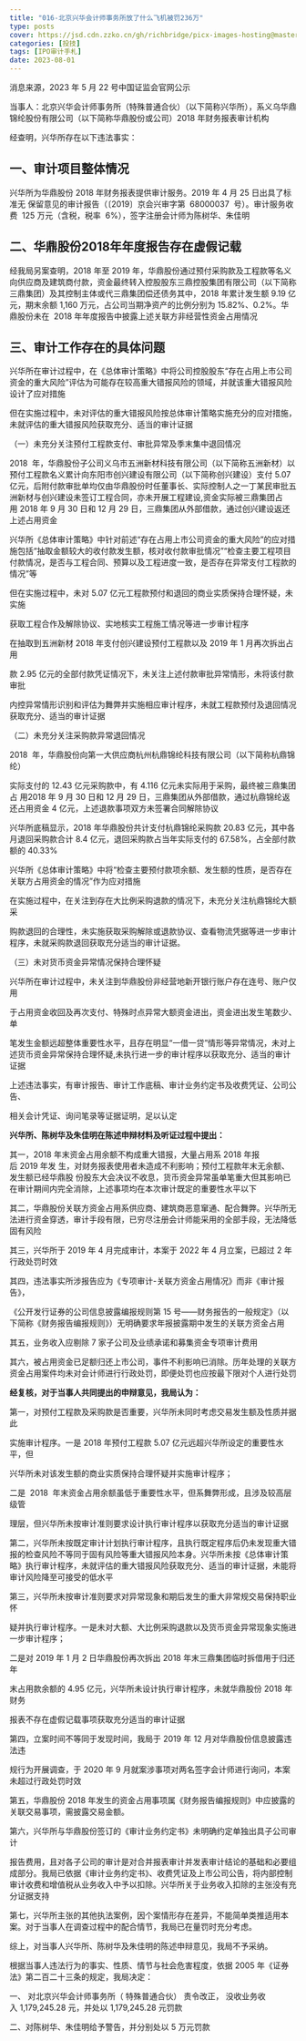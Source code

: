 ```yaml
---
title: "016-北京兴华会计师事务所放了什么飞机被罚236万"
type: posts
cover: https://jsd.cdn.zzko.cn/gh/richbridge/picx-images-hosting@master/thumbnail/audit.avif
categories: [投技]
tags: [IPO审计手札]
date: 2023-08-01
---
```

消息来源，2023 年 5 月 22 号中国证监会官网公示

当事人：北京兴华会计师事务所（特殊普通合伙）（以下简称兴华所），系义乌华鼎锦纶股份有限公司（以下简称华鼎股份或公司）2018 年财务报表审计机构

经查明，兴华所存在以下违法事实：

## 一、审计项目整体情况

兴华所为华鼎股份 2018 年财务报表提供审计服务。2019 年 4 月 25 日出具了标准无
保留意见的审计报告（〔2019〕京会兴审字第  68000037  号）。审计服务收费  125
万元（含税，税率  6%），签字注册会计师为陈树华、朱佳明

## 二、华鼎股份2018年年度报告存在虚假记载

经我局另案查明，2018 年至 2019 年，华鼎股份通过预付采购款及工程款等名义向供应商及建筑商付款，资金最终转入控股股东三鼎控股集团有限公司（以下简称三鼎集团）及其控制主体或代三鼎集团偿还债务其中，2018 年累计发生额 9.19 亿元，期末余额 1,160 万元，占公司当期净资产的比例分别为 15.82%、0.2%。华鼎股份未在  2018 年年度报告中披露上述关联方非经营性资金占用情况

## 三、审计工作存在的具体问题

兴华所在审计过程中，在《总体审计策略》中将公司控股股东“存在占用上市公司资金的重大风险”评估为可能存在较高重大错报风险的领域，并就该重大错报风险设计了应对措施

但在实施过程中，未对评估的重大错报风险按总体审计策略实施充分的应对措施，未就评估的重大错报风险获取充分、适当的审计证据

（一）未充分关注预付工程款支付、审批异常及季末集中退回情况

2018  年，华鼎股份子公司义乌市五洲新材科技有限公司（以下简称五洲新材）以预付工程款名义累计向东阳市创兴建设有限公司（以下简称创兴建设）支付 5.07 亿元，后附付款审批单均仅由华鼎股份时任董事长、实际控制人之一丁某民审批五洲新材与创兴建设未签订工程合同，亦未开展工程建设,资金实际被三鼎集团占用 2018 年 9 月 30 日和 12 月 29 日，三鼎集团从外部借款，通过创兴建设返还上述占用资金

兴华所《总体审计策略》中针对前述“存在占用上市公司资金的重大风险”的应对措施包括“抽取金额较大的收付款发生额，核对收付款审批情况”“检查主要工程项目付款情况，是否与工程合同、预算以及工程进度一致，是否存在异常支付工程款的情况”等

但在实施过程中，未对 5.07 亿元工程款预付和退回的商业实质保持合理怀疑，未实施

获取工程合作及解除协议、实地核实工程施工情况等进一步审计程序

在抽取到五洲新材 2018 年支付创兴建设预付工程款以及 2019 年 1 月再次拆出占用

款 2.95 亿元的全部付款凭证情况下，未关注上述付款审批异常情形，未将该付款审批

内控异常情形识别和评估为舞弊并实施相应审计程序，未就工程款预付及退回情况获取充分、适当的审计证据

（二）未充分关注采购款异常退回情况

2018  年，华鼎股份向第一大供应商杭州杭鼎锦纶科技有限公司（以下简称杭鼎锦纶）

实际支付的 12.43 亿元采购款中，有 4.116 亿元未实际用于采购，最终被三鼎集团占
用2018 年 9 月 30 日和 12 月 29 日，三鼎集团从外部借款，通过杭鼎锦纶返还占用资金 4 亿元，上述退款事项双方未签署合同解除协议

兴华所底稿显示，2018 年华鼎股份共计支付杭鼎锦纶采购款 20.83 亿元，其中各月退回采购款合计 8.4 亿元，退回采购款占当年实际支付的 67.58%，占全部付款额的 40.33%

兴华所《总体审计策略》中将“检查主要预付款项余额、发生额的性质，是否存在关联方占用资金的情况”作为应对措施

在实施过程中，在关注到存在大比例采购退款的情况下，未充分关注杭鼎锦纶大额采

购款退回的合理性，未实施获取采购解除或退款协议、查看物流凭据等进一步审计程序，未就采购款退回获取充分适当的审计证据。

（三）未对货币资金异常情况保持合理怀疑

兴华所在审计过程中，未关注到华鼎股份非经营地新开银行账户存在连号、账户仅用

于占用资金收回及再次支付、特殊时点异常大额资金进出，资金进出发生笔数少、单

笔发生金额远超整体重要性水平，且存在明显“一借一贷”情形等异常情况，未对上述货币资金异常保持合理怀疑,未执行进一步的审计程序以获取充分、适当的审计证据

上述违法事实，有审计报告、审计工作底稿、审计业务约定书及收费凭证、公司公告、

相关会计凭证、询问笔录等证据证明，足以认定

**兴华所、陈树华及朱佳明在陈述申辩材料及听证过程中提出：**

其一，2018 年末资金占用余额不构成重大错报，大量占用系 2018 年报后 2019 年发 生，对财务报表使用者未造成不利影响；预付工程款年末无余额、发生额已经华鼎股 份股东大会决议不收息，货币资金异常虽单笔重大但其影响已在审计期间内完全消除，上述事项均在本次审计既定的重要性水平以下

其二，华鼎股份关联方资金占用系供应商、建筑商恶意窜通、配合舞弊。兴华所无法进行资金穿透，审计手段有限，已穷尽注册会计师能采用的全部手段，无法降低固有风险

其三，兴华所于 2019 年 4 月完成审计，本案于 2022 年 4 月立案，已超过 2 年行政处罚时效

其四，违法事实所涉报告应为《专项审计-关联方资金占用情况》而非《审计报告》，

《公开发行证券的公司信息披露编报规则第 15 号——财务报告的一般规定》（以下简称《财务报告编报规则》）无明确要求年报披露期中发生的关联方资金占用

其五，业务收入应剔除 7 家子公司及业绩承诺和募集资金专项审计费用

其六，被占用资金已足额归还上市公司，事件不利影响已消除。历年处理的关联方资金占用案件均未对会计师进行行政处罚，即便处罚也应按最下限对个人进行处罚

**经复核，对于当事人共同提出的申辩意见，我局认为：**

第一，对预付工程款及采购款是否重要，兴华所未同时考虑交易发生额及性质并据此

实施审计程序。一是 2018 年预付工程款 5.07 亿元远超兴华所设定的重要性水平，但

兴华所未对该发生额的商业实质保持合理怀疑并实施审计程序；

二是  2018  年末资金占用余额虽低于重要性水平，但系舞弊形成，且涉及较高层级管

理层，但兴华所未按审计准则要求设计执行审计程序以获取充分适当的审计证据

第二，兴华所未按既定审计计划执行审计程序，且执行既定程序后仍未发现重大错报的检查风险不等同于固有风险等重大错报风险本身。兴华所未按《总体审计策略》执行审计程序，未就评估的重大错报风险获取充分、适当的审计证据，未能将审计风险降至可接受的低水平

第三，兴华所未按审计准则要求对异常现象和期后发生的重大非常规交易保持职业怀

疑并执行审计程序。一是未对大额、大比例采购退款以及货币资金异常现象实施进一步审计程序；

二是对 2019 年 1 月 2 日华鼎股份再次拆出 2018 年末三鼎集团临时拆借用于归还年

末占用款余额的 4.95 亿元，兴华所未设计执行审计程序，未就华鼎股份 2018 年财务

报表不存在虚假记载事项获取充分适当的审计证据

第四，立案时间不等同于发现时间，我局于 2019 年 12 月对华鼎股份信息披露违法违

规行为开展调查，于 2020 年 9 月就案涉事项对两名签字会计师进行询问，本案未超过行政处罚时效

第五，华鼎股份 2018 年发生的资金占用事项属《财务报告编报规则》中应披露的关联交易事项，需披露交易金额。

第六，兴华所与华鼎股份签订的《审计业务约定书》未明确约定单独出具子公司审计

报告费用，且对各子公司的审计是对合并报表审计并发表审计结论的基础和必要组成部分。我局已依据《审计业务约定书》、收费凭证及上市公司公告，将内部控制审计收费和增值税从业务收入中予以扣除。兴华所关于业务收入扣除的主张没有充分证据支持

第七，兴华所主张的其他执法案例，因个案情形存在差异，不能简单类推适用本案。对于当事人在调查过程中的配合情节，我局已在量罚时充分考虑。

综上，对当事人兴华所、陈树华及朱佳明的陈述申辩意见，我局不予采纳。

根据当事人违法行为的事实、性质、情节与社会危害程度，依据 2005 年《证券法》第二百二十三条的规定，我局决定：

一、 对北京兴华会计师事务所（ 特殊普通合伙） 责令改正， 没收业务收入 1,179,245.28 元，并处以 1,179,245.28 元罚款

二、对陈树华、朱佳明给予警告，并分别处以 5 万元罚款